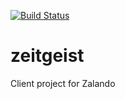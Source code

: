 [![Build Status](https://travis-ci.org/oskarits/zeitgeist.svg?branch=master)](https://travis-ci.org/oskarits/zeitgeist)

# zeitgeist
Client project for Zalando

